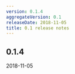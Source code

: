 ```yaml
---
version: 0.1.4
aggregateVersion: 0.1
releaseDate: 2018-11-05
title: 0.1 release notes
---
```

## 0.1.4
2018-11-05


